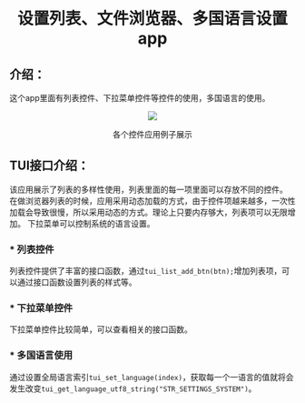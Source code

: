 <h1 align="center"> 设置列表、文件浏览器、多国语言设置app </h1>

## 介绍：
这个app里面有列表控件、下拉菜单控件等控件的使用，多国语言的使用。

<p align="center">
<img src="https://gitee.com/tuisys/image/raw/main/setting.gif">
</p>
<p align="center">
各个控件应用例子展示
</p>

## TUI接口介绍：
该应用展示了列表的多样性使用，列表里面的每一项里面可以存放不同的控件。
在做浏览器列表的时候，应用采用动态加载的方式，由于控件项越来越多，一次性加载会导致很慢，所以采用动态的方式。理论上只要内存够大，列表项可以无限增加。
下拉菜单可以控制系统的语言设置。

### * 列表控件
列表控件提供了丰富的接口函数，通过```tui_list_add_btn(btn);```增加列表项，可以通过接口函数设置列表的样式等。

### * 下拉菜单控件
下拉菜单控件比较简单，可以查看相关的接口函数。

### * 多国语言使用
通过设置全局语言索引``` tui_set_language(index) ```，获取每一个一语言的值就将会发生改变``` tui_get_language_utf8_string("STR_SETTINGS_SYSTEM") ```。



